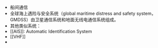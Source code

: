 - 船间通信
- 全球海上遇险与安全系统（global maritime distress and safety system，GMDSS）由卫星通信系统和地面无线电通信系统组成。
- 其他类似系统：
- [[AIS]]: Automatic Identification System
- [[VHF]]
-
